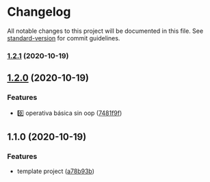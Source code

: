 # Changelog

All notable changes to this project will be documented in this file. See [standard-version](https://github.com/conventional-changelog/standard-version) for commit guidelines.

### [1.2.1](https://github.com/AtomicBuilders/proton/compare/v1.2.0...v1.2.1) (2020-10-19)

## [1.2.0](https://github.com/AtomicBuilders/proton/compare/v1.1.0...v1.2.0) (2020-10-19)


### Features

* 0️⃣ operativa básica sin oop ([7481f9f](https://github.com/AtomicBuilders/proton/commit/7481f9f39065dccdb2ab1ea5665fa89181cd1d18))

## 1.1.0 (2020-10-19)


### Features

* template project ([a78b93b](https://github.com/AtomicBuilders/proton/commit/a78b93b9f2f2be60264cb92895220cdcef51b659))
